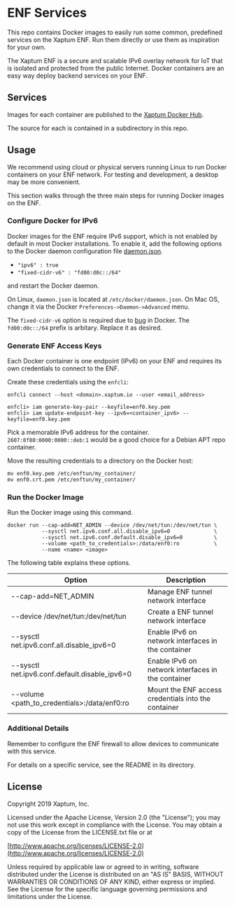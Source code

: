 # ENF Services

This repo contains Docker images to easily run some common, predefined
services on the Xaptum ENF. Run them directly or use them as
inspiration for your own.

The Xaptum ENF is a secure and scalable IPv6 overlay network for IoT
that is isolated and protected from the public Internet.  Docker
containers are an easy way deploy backend services on your ENF.

## Services

Images for each container are published to the [Xaptum Docker
Hub](https://hub.docker.com/u/xaptum).

The source for each is contained in a subdirectory in this repo.

## Usage

We recommend using cloud or physical servers running Linux to run
Docker containers on your ENF network.  For testing and development, a
desktop may be more convenient.

This section walks through the three main steps for running Docker
images on the ENF.

### Configure Docker for IPv6

Docker images for the ENF require IPv6 support, which is not enabled
by default in most Docker installations.  To enable it, add the
following options to the Docker daemon configuration file
[daemon.json](https://docs.docker.com/engine/reference/commandline/dockerd/#daemon-configuration-file).

- `"ipv6" : true`
- `"fixed-cidr-v6" : "fd00:d0c::/64"`

and restart the Docker daemon.

On Linux, `daemon.json` is located at `/etc/docker/daemon.json`.  On
Mac OS, change it via the Docker `Preferences->Daemon->Advanced` menu.

The `fixed-cidr-v6` option is required due to
[bug](https://github.com/moby/moby/issues/36954) in Docker. The
`fd00:d0c::/64` prefix is arbitary. Replace it as desired.

### Generate ENF Access Keys

Each Docker container is one endpoint (IPv6) on your ENF and requires
its own credentials to connect to the ENF.

Create these credentials using the `enfcli`:

    enfcli connect --host <domain>.xaptum.io --user <email_address>

    enfcli> iam generate-key-pair --keyfile=enf0.key.pem
    enfcli> iam update-endpoint-key --ipv6=<container_ipv6> --keyfile=enf0.key.pem

Pick a memorable IPv6 address for the
container. `2607:8f80:0000:0000::deb:1` would be a good choice for a
Debian APT repo container.

Move the resulting credentials to a directory on the Docker host:

    mv enf0.key.pem /etc/enftun/my_container/
    mv enf0.crt.pem /etc/enftun/my_container/

### Run the Docker Image

Run the Docker image using this command.

    docker run --cap-add=NET_ADMIN --device /dev/net/tun:/dev/net/tun \
               --sysctl net.ipv6.conf.all.disable_ipv6=0              \
               --sysctl net.ipv6.conf.default.disable_ipv6=0          \
               --volume <path_to_credentials>:/data/enf0:ro           \
               --name <name> <image>

The following table explains these options.


| Option                                        | Description                                         |
|-----------------------------------------------|-----------------------------------------------------|
| --cap-add=NET_ADMIN                           | Manage ENF tunnel network interface                 |
| --device /dev/net/tun:/dev/net/tun            | Create a ENF tunnel network interface               |
| --sysctl net.ipv6.conf.all.disable_ipv6=0     | Enable IPv6 on network interfaces in the container  |
| --sysctl net.ipv6.conf.default.disable_ipv6=0 | Enable IPv6 on network interfaces in the container  |
| --volume <path_to_credentials>:/data/enf0:ro  | Mount the ENF access credentials into the container |

### Additional Details

Remember to configure the ENF firewall to allow devices to communicate
with this service.

For details on a specific service, see the README in its directory.

## License

Copyright 2019 Xaptum, Inc.

Licensed under the Apache License, Version 2.0 (the "License"); you may not
use this work except in compliance with the License. You may obtain a copy of
the License from the LICENSE.txt file or at

[http://www.apache.org/licenses/LICENSE-2.0](http://www.apache.org/licenses/LICENSE-2.0)

Unless required by applicable law or agreed to in writing, software
distributed under the License is distributed on an "AS IS" BASIS, WITHOUT
WARRANTIES OR CONDITIONS OF ANY KIND, either express or implied. See the
License for the specific language governing permissions and limitations under
the License.
